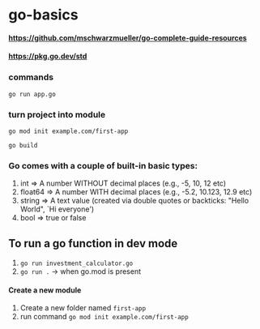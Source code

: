 # go-basics

#### https://github.com/mschwarzmueller/go-complete-guide-resources
#### https://pkg.go.dev/std
 
### commands
```
go run app.go
```

### turn project into module
```
go mod init example.com/first-app
```
```
go build
```

### Go comes with a couple of built-in basic types:

1. int => A number WITHOUT decimal places (e.g., -5, 10, 12 etc)
2. float64 => A number WITH decimal places (e.g., -5.2, 10.123, 12.9 etc)
3. string => A text value (created via double quotes or backticks: "Hello World", `Hi everyone')
4. bool => true or false

## To run a go function in dev mode
1. ```go run investment_calculator.go``` 
2. ```go run .``` -> when go.mod is present

#### Create a new module
1. Create a new folder named `first-app`
2. run command `go mod init example.com/first-app`